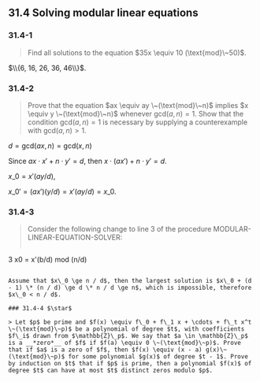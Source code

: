 ## 31.4 Solving modular linear equations

### 31.4-1

> Find all solutions to the equation $35x \equiv 10 (\text{mod}\~50)$.

$\\{6, 16, 26, 36, 46\\}$.

### 31.4-2

> Prove that the equation $ax \equiv ay \~(\text{mod}\~n)$ implies $x \equiv y \~(\text{mod}\~n)$ whenever $\text{gcd}(a, n) = 1$. Show that the condition $\text{gcd}(a, n) = 1$ is necessary by supplying a counterexample with $\text{gcd}(a, n) > 1$.

$d = \text{gcd}(ax, n) = \text{gcd}(x, n)$

Since $ax \cdot x' + n \cdot y' = d$, then $x \cdot (ax') + n \cdot y' = d$.

$x\_0 = x'(ay / d)$,

$x\_0' = (ax')(y / d) = x'(ay / d) = x\_0$.

### 31.4-3

> Consider the following change to line 3 of the procedure MODULAR-LINEAR-EQUATION-SOLVER: 
> 
> ```
3 x0 = x'(b/d) mod (n/d) 
```

Assume that $x\_0 \ge n / d$, then the largest solution is $x\_0 + (d - 1) \* (n / d) \ge d \* n / d \ge n$, which is impossible, therefore $x\_0 < n / d$.

### 31.4-4 $\star$

> Let $p$ be prime and $f(x) \equiv f\_0 + f\_1 x + \cdots + f\_t x^t \~(\text{mod}\~p)$ be a polynomial of degree $t$, with coefficients $f\_i$ drawn from $\mathbb{Z}\_p$. We say that $a \in \mathbb{Z}\_p$ is a __*zero*__ of $f$ if $f(a) \equiv 0 \~(\text{mod}\~p)$. Prove that if $a$ is a zero of $f$, then $f(x) \equiv (x - a) g(x)\~(\text{mod}\~p)$ for some polynomial $g(x)$ of degree $t - 1$. Prove by induction on $t$ that if $p$ is prime, then a polynomial $f(x)$ of degree $t$ can have at most $t$ distinct zeros modulo $p$.
